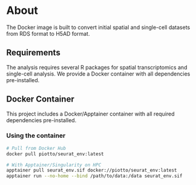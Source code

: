 # About

The Docker image is built to convert initial spatial and single-cell datasets from RDS format to H5AD format.

## Requirements

The analysis requires several R packages for spatial transcriptomics and single-cell analysis. We provide a Docker container with all dependencies pre-installed.

## Docker Container

This project includes a Docker/Apptainer container with all required dependencies pre-installed.

### Using the container

```bash
# Pull from Docker Hub
docker pull piotto/seurat_env:latest

# With Apptainer/Singularity on HPC
apptainer pull seurat_env.sif docker://piotto/seurat_env:latest
apptainer run --no-home --bind /path/to/data:/data seurat_env.sif
